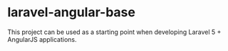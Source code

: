 # laravel-angular-base
This project can be used as a starting point when developing Laravel 5 + AngularJS applications.
